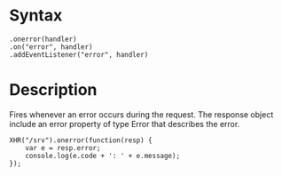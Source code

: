 # Syntax #
```
.onerror(handler)
.on("error", handler)
.addEventListener("error", handler)
```

# Description #

Fires whenever an error occurs during the request.  The response object include an error property of type Error that describes the error.

```
XHR("/srv").onerror(function(resp) { 
    var e = resp.error;
    console.log(e.code + ': ' + e.message);
});
```